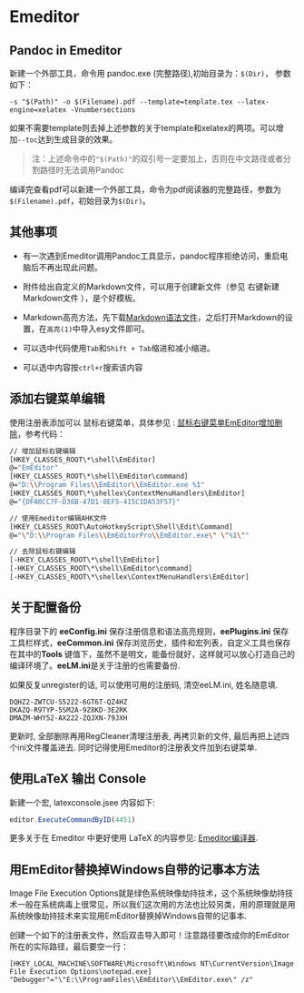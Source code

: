 # Emeditor

## Pandoc in Emeditor

新建一个外部工具，命令用 pandoc.exe (完整路径),初始目录为：`$(Dir)`， 参数如下：

```batch
-s "$(Path)" -o $(Filename).pdf --template=template.tex --latex-engine=xelatex -Vnumbersections
```

如果不需要template则去掉上述参数的关于template和xelatex的两项。可以增加`--toc`达到生成目录的效果。


> 注：上述命令中的`"$(Path)"`的双引号一定要加上，否则在中文路径或者分割路径时无法调用Pandoc

编译完查看pdf可以新建一个外部工具，命令为pdf阅读器的完整路径，参数为`$(Filename).pdf`，初始目录为`$(Dir)`。




## 其他事项


- 有一次遇到Emeditor调用Pandoc工具显示，pandoc程序拒绝访问，重启电脑后不再出现此问题。

- 附件给出自定义的Markdown文件，可以用于创建新文件（参见 右键新建Markdown文件 ），是个好模板。

- Markdown高亮方法，先下载[Markdown语法文件](https://www.emeditor.com/files/markdown-esy/)，之后打开Markdown的设置，在`高亮(1)`中导入esy文件即可。

- 可以选中代码使用`Tab`和`Shift + Tab`缩进和减小缩进。

- 可以选中内容按`ctrl+r`搜索该内容



## 添加右键菜单编辑


使用注册表添加可以 鼠标右键菜单，具体参见 : [鼠标右键菜单EmEditor增加删除](http://1976xyg.lofter.com/post/1cc5971b_7e1f755)，参考代码：


```bash
// 增加鼠标右键编辑
[HKEY_CLASSES_ROOT\*\shell\EmEditor]
@="EmEditor"
[HKEY_CLASSES_ROOT\*\shell\EmEditor\command]
@="D:\\Program Files\\EmEditor\\EmEditor.exe %1"
[HKEY_CLASSES_ROOT\*\shellex\ContextMenuHandlers\EmEditor]
@="{DFA0CC7F-D36B-47D1-8EF5-415C1DA53F57}"

// 使用Emeditor编辑AHK文件
[HKEY_CLASSES_ROOT\AutoHotkeyScript\Shell\Edit\Command]
@="\"D:\\Program Files\\EmEditorPro\\EmEditor.exe\" \"%1\""

// 去除鼠标右键编辑
[-HKEY_CLASSES_ROOT\*\shell\EmEditor]
[-HKEY_CLASSES_ROOT\*\shell\EmEditor\command]
[-HKEY_CLASSES_ROOT\*\shellex\ContextMenuHandlers\EmEditor]
```



## 关于配置备份

程序目录下的 **eeConfig.ini** 保存注册信息和语法高亮规则，**eePlugins.ini** 保存工具栏样式，**eeCommon.ini** 保存浏览历史，插件和宏列表，自定义工具也保存在其中的**Tools** 键值下，虽然不是明文，能备份就好，这样就可以放心打造自己的编译环境了。**eeLM.ini**是关于注册的也需要备份.

如果反复unregister的话, 可以使用可用的注册码, 清空eeLM.ini, 姓名随意填.

```
DQHZ2-ZWTCU-S5222-6GT6T-QZ4HZ
DKAZQ-R9TYP-5SM2A-9Z8KD-3E2RK
DMAZM-WHY52-AX222-ZQJXN-79JXH
```

更新时, 全部删除再用RegCleaner清理注册表, 再拷贝新的文件, 最后再把上述四个ini文件覆盖进去. 同时记得使用Emeditor的注册表文件加到右键菜单.

## 使用LaTeX 输出 Console

新建一个宏, latexconsole.jsee 内容如下:

```js
editor.ExecuteCommandByID(4451)
```

更多关于在 Emeditor 中更好使用 LaTeX 的内容参见: [Emeditor编译器](http://gerry.lamost.org/blog/?p=315).



## 用EmEditor替换掉Windows自带的记事本方法

Image File Execution Options就是绿色系统映像劫持技术，这个系统映像劫持技术一般在系统病毒上很常见，所以我们这次用的方法也比较另类，用的原理就是用系统映像劫持技术来实现用EmEditor替换掉Windows自带的记事本.

创建一个如下的注册表文件，然后双击导入即可！注意路径要改成你的EmEditor所在的实际路径，最后要空一行：

```shell
[HKEY_LOCAL_MACHINE\SOFTWARE\Microsoft\Windows NT\CurrentVersion\Image File Execution Options\notepad.exe]
"Debugger"="\"E:\\ProgramFiles\\EmEditor\\EmEditor.exe\" /z" 
```



